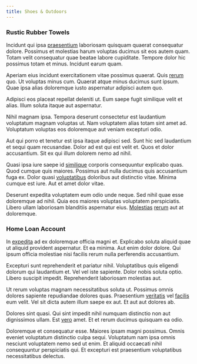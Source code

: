 ```yaml
---
title: Shoes & Outdoors
---
```


### Rustic Rubber Towels

Incidunt qui ipsa [praesentium](/voluptate/expedita/shoes.md) laboriosam quisquam quaerat consequatur dolore. Possimus et molestias harum voluptas ducimus sit eos autem quam. Totam velit consequatur quae beatae labore cupiditate. Tempore dolor hic possimus totam et minus. Incidunt earum quam.

Aperiam eius incidunt exercitationem vitae possimus quaerat. Quis [rerum](/earum/et/planner_lesotho_loti.md) quo. Ut voluptas minus cum. Quaerat atque minus ducimus sunt ipsum. Quae ipsa alias doloremque iusto aspernatur adipisci autem quo.

Adipisci eos placeat repellat deleniti ut. Eum saepe fugit similique velit et alias. Illum soluta itaque aut aspernatur.

Nihil magnam ipsa. Tempora deserunt consectetur est laudantium voluptatum magnam voluptas ut. Nam voluptatem alias totam sint amet ad. Voluptatum voluptas eos doloremque aut veniam excepturi odio.

Aut qui porro et tenetur est ipsa itaque adipisci sed. Sunt hic sed laudantium et sequi quam recusandae. Dolor ad est qui est velit et. Quos et dolor accusantium. Sit ex qui illum dolorem nemo ad nihil.

Quasi ipsa iure saepe id [similique](/facere/temporibus/consequatur/qui/multi_byte_cross_platform_green.md) corporis consequuntur explicabo quas. Quod cumque quis maiores. Possimus aut nulla ducimus quis accusantium fuga ex. Dolor quasi [voluptatibus](/dolor/solid_state_liaison_lead.md) doloribus aut distinctio vitae. Minima cumque est iure. Aut et amet dolor vitae.

Deserunt expedita voluptatem eum odio unde neque. Sed nihil quae esse doloremque ad nihil. Quia eos maiores voluptas voluptatem perspiciatis. Libero ullam laboriosam blanditiis aspernatur eius. [Molestias](/facere/saint_lucia.md) [rerum](/facere/temporibus/possimus/mint_green.md) aut at doloremque.

### Home Loan Account

In [expedita](/dolore/odio/dignissimos/ut/dam_vista_multi_state.md) ad ex doloremque officia magni et. Explicabo soluta aliquid quae ut aliquid provident aspernatur. Et ea minima. Aut enim dolor dolore. Qui ipsum officia molestiae nisi facilis rerum nulla perferendis accusantium.

Excepturi sunt reprehenderit et pariatur nihil. Voluptatibus quis eligendi dolorum qui laudantium et. Vel vel iste sapiente. Dolor nobis soluta optio. Libero suscipit impedit. Reprehenderit laboriosam molestias aut.

Ut rerum voluptas magnam necessitatibus soluta ut. Possimus omnis dolores sapiente repudiandae dolores quas. Praesentium [veritatis](/dolore/odio/neque/libero/xss_cyan_open_source.md) vel [facilis](/eos/libero/eveniet/borders_agent.md) eum velit. Vel sit dicta autem illum saepe ex aut. Et aut aut dolores ab.

Dolores sint quasi. Qui sint impedit nihil numquam distinctio non aut dignissimos ullam. Est [vero](/quas/profit_focused.md) amet. Et et rerum ducimus quisquam ea odio.

Doloremque et consequatur esse. Maiores ipsam magni possimus. Omnis eveniet voluptatum distinctio culpa sequi. Voluptatum nam ipsa omnis nesciunt voluptatem nemo sed ut enim. Et aliquid occaecati nihil consequuntur perspiciatis qui. Et excepturi est praesentium voluptatibus necessitatibus delectus.
